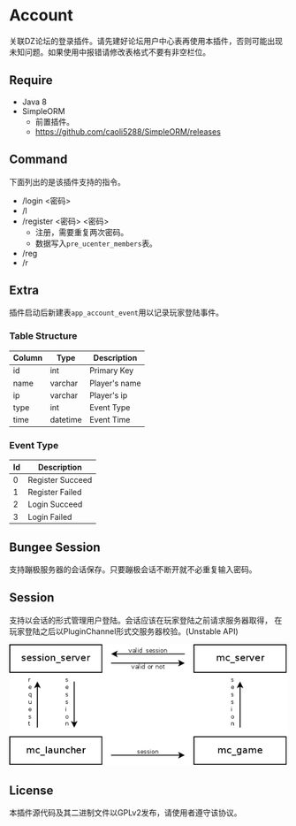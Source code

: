 # Account
关联DZ论坛的登录插件。请先建好论坛用户中心表再使用本插件，否则可能出现未知问题。如果使用中报错请修改表格式不要有非空栏位。

## Require
- Java 8
- SimpleORM
    - 前置插件。
    - https://github.com/caoli5288/SimpleORM/releases

## Command
下面列出的是该插件支持的指令。
- /login <密码>
- /l
- /register <密码> <密码>
    - 注册，需要重复两次密码。
    - 数据写入`pre_ucenter_members`表。
- /reg
- /r

## Extra
插件启动后新建表`app_account_event`用以记录玩家登陆事件。

### Table Structure
Column | Type     | Description
-------|----------|--------------
id     | int      | Primary Key
name   | varchar  | Player's name
ip     | varchar  | Player's ip
type   | int      | Event Type
time   | datetime | Event Time

### Event Type
Id | Description
---|-----------------
0  | Register Succeed
1  | Register Failed
2  | Login Succeed
3  | Login Failed

## Bungee Session
支持蹦极服务器的会话保存。只要蹦极会话不断开就不必重复输入密码。

## Session
支持以会话的形式管理用户登陆。会话应该在玩家登陆之前请求服务器取得，
在玩家登陆之后以PluginChannel形式交服务器校验。(Unstable API)

![](1.png)

## License
本插件源代码及其二进制文件以GPLv2发布，请使用者遵守该协议。
